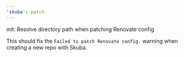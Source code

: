 ```yaml
---
'skuba': patch
---
```


init: Resolve directory path when patching Renovate config

This should fix the `Failed to patch Renovate config.` warning when creating a new repo with Skuba.
